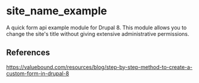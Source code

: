 # site_name_example
A quick form api example module for Drupal 8. This module allows you to change the site's title without giving extensive administrative permissions.

## References
https://valuebound.com/resources/blog/step-by-step-method-to-create-a-custom-form-in-drupal-8
